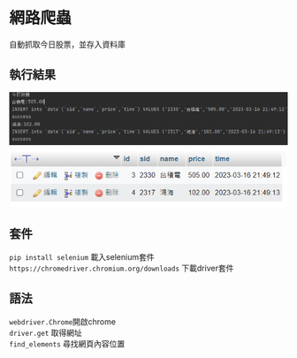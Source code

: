 # 網路爬蟲
自動抓取今日股票，並存入資料庫
## 執行結果
![image](https://github.com/chyhhwen/web-crawler/blob/main/pic/example.png?raw=true)\
![image](https://github.com/chyhhwen/web-crawler/blob/main/pic/database.png?raw=true)
## 套件
`pip install selenium` 載入selenium套件\
`https://chromedriver.chromium.org/downloads` 下載driver套件
## 語法
`webdriver.Chrome`開啟chrome\
`driver.get` 取得網址\
`find_elements` 尋找網頁內容位置


